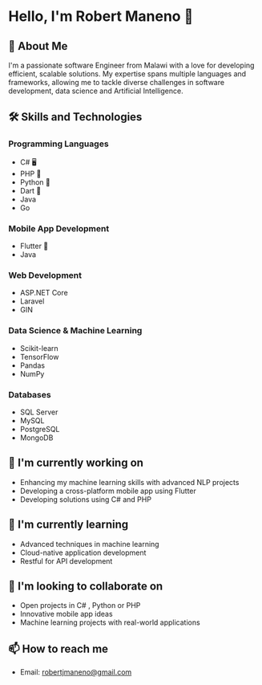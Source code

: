 # Hello, I'm Robert Maneno 👋

## 🚀 About Me
I'm a passionate software Engineer from Malawi with a love for developing efficient, scalable solutions. My expertise spans multiple languages and frameworks, allowing me to tackle diverse challenges in software development, data science and Artificial Intelligence.

## 🛠 Skills and Technologies

### Programming Languages
- C# 🖥️
- PHP 🐘
- Python 🐍
- Dart 🎯
- Java
- Go


### Mobile App Development
- Flutter 📱
- Java

### Web Development
- ASP.NET Core
- Laravel
- GIN

### Data Science & Machine Learning
- Scikit-learn
- TensorFlow
- Pandas
- NumPy

### Databases
- SQL Server
- MySQL
- PostgreSQL
- MongoDB

## 🔭 I'm currently working on
- Enhancing my machine learning skills with advanced NLP projects
- Developing a cross-platform mobile app using Flutter
- Developing solutions using C# and PHP

## 🌱 I'm currently learning
- Advanced techniques in machine learning
- Cloud-native application development
- Restful for API development
  

## 👯 I'm looking to collaborate on
- Open projects in C# , Python or PHP
- Innovative mobile app ideas
- Machine learning projects with real-world applications

## 📫 How to reach me
- Email: robertjmaneno@gmail.com

